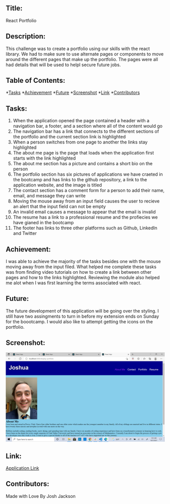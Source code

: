 ## Title:
React Portfolio

## Description:
This challenge was to create a portfolio using our skills with the react library. We had to make sure to use alternate pages or components to move around the different pages 
that make up the portfolio. The pages were all had details that will be used to helpl secure future jobs. 

## Table of Contents:
*[Tasks](#tasks)
*[Achievement](#achievement)
*[Future](#future)
*[Screenshot](#screenshot)
*[Link](#link)
*[Contributors](#contributors)

## Tasks:
1. When the application opened the page contained a header with a navigation bar, a footer, and a section where all of the content would go
2. The navigation bar has a link that connects to the different sections of the portfolio and the current section link is highlighted
3. When a person switches from one page to another the links stay highlighted
4. The about me page is the page that loads when the application first starts with the link highlighted
5. The about me section has a picture and contains a short bio on the person
6. The portfolio section has six pictures of applications we have craeted in the bootcamp and has links to the github repository, a link to the application website, and the image is titled
7. The contact section has a comment form for a person to add their name, email, and message they can write
8. Moving the mouse away from an input field causes the user to recieve an alert that the input field can not be empty
9. An invalid email causes a message to appear that the email is invalid
10. The resume has a link to a professional resume and the profiecies we have gianed in the bootcamp
11. The footer has links to three other platforms such as Github, LinkedIn and Twitter

## Achievement:
I was able to achieve the majority of the tasks besides one with the mouse moving away from the input filed. What helped me complete these tasks was from finding video tutorials on how to create a link between other pages and how to the links highlighted. Reviewing the module also helped me alot when I was first learning the terms associated with react.

## Future:
The future development of this application will be going over the styling. I still have two assingments to turn in before my extension ends on Sunday for the boootcamp. I would also like to attempt getting the icons on the portfolio.

## Screenshot:
<img src="./images/2021-10-07.png" alt="Screenshot of Application" />

## Link:
<a href="https://joker282855.github.io/display-portfolio/">Application Link</a>

## Contributors:
Made with Love By Josh Jackson